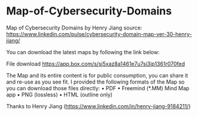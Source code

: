 # Map-of-Cybersecurity-Domains
Map of Cybersecurity Domains by Henry Jiang
source: https://www.linkedin.com/pulse/cybersecurity-domain-map-ver-30-henry-jiang/


You can download the latest maps by following the link below:

File download https://app.box.com/s/sj5xaz8a1461e7u7si3ip1361r070fed 

The Map and its entire content is for public consumption, you can share it and re-use as you see fit.  I provided the following formats of the Map so you can download those files directly:
• PDF 
• Freemind (*.MM) Mind Map app 
• PNG (lossless)
• HTML (outline only)

Thanks to Henry Jiang (https://www.linkedin.com/in/henry-jiang-9184211/)
